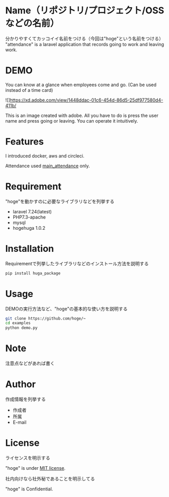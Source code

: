 # Name（リポジトリ/プロジェクト/OSSなどの名前）

分かりやすくてカッコイイ名前をつける（今回は"hoge"という名前をつける）
"attendance" is a laravel application that records going to work and leaving work.

# DEMO

You can know at a glance when employees come and go. (Can be used instead of a time card)

![]https://xd.adobe.com/view/1448ddac-01c6-454d-86d5-25df977580d4-411b/

This is an image created with adobe.
All you have to do is press the user name and press going or leaving. You can operate it intuitively.

# Features

I introduced docker, aws and circleci.

Attendance used [main_attendance](https://github.com/kitao/main_attendance) only.

# Requirement

"hoge"を動かすのに必要なライブラリなどを列挙する

* laravel 7.24(latest)
* PHP7.3-apache
* mysql 
* hogehuga 1.0.2

# Installation

Requirementで列挙したライブラリなどのインストール方法を説明する

```bash
pip install huga_package
```

# Usage

DEMOの実行方法など、"hoge"の基本的な使い方を説明する

```bash
git clone https://github.com/hoge/~
cd examples
python demo.py
```

# Note

注意点などがあれば書く

# Author

作成情報を列挙する

* 作成者
* 所属
* E-mail

# License
ライセンスを明示する

"hoge" is under [MIT license](https://en.wikipedia.org/wiki/MIT_License).

社内向けなら社外秘であることを明示してる

"hoge" is Confidential.
